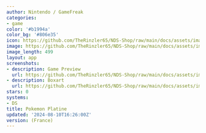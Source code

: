 ```yaml
---
author: Nintendo / GameFreak
categories:
- game
color: '#b1994a'
color_bg: '#806e35'
icon: https://github.com/TheRinzler65/NDS-Shop/raw/main/docs/assets/images/icons/pokemonplatine.png
image: https://github.com/TheRinzler65/NDS-Shop/raw/main/docs/assets/images/icons/pokemonplatine.png
image_length: 499
layout: app
screenshots:
- description: Game Preview
  url: https://github.com/TheRinzler65/NDS-Shop/raw/main/docs/assets/images/screenshots//pokemonplatine/pokemonplatine.png
- description: Boxart
  url: https://github.com/TheRinzler65/NDS-Shop/raw/main/docs/assets/images/boxart/PokemonVersion%20Platine%20(France)%20%5Bb%5D.nds.png
stars: 0
systems:
- DS
title: Pokemon Platine
updated: '2024-08-10T16:26:00Z'
version: (France)
---
```

